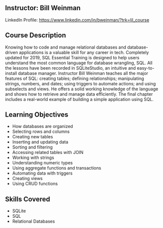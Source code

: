 ## Instructor: Bill Weinman
LinkedIn Profile: https://www.linkedin.com/in/bweinman/?trk=lil_course

## Course Description
Knowing how to code and manage relational databases and database-driven applications is a valuable skill for any career in tech. Completely updated for 2019, SQL Essential Training is designed to help users understand the most common language for database wrangling, SQL. All the lessons have been recorded in SQLiteStudio, an intuitive and easy-to-install database manager. Instructor Bill Weinman teaches all the major features of SQL: creating tables; defining relationships; manipulating strings, numbers, and dates; using triggers to automate actions; and using subselects and views. He offers a solid working knowledge of the language and shows how to retrieve and manage data efficiently. The final chapter includes a real-world example of building a simple application using SQL.

## Learning Objectives
- How databases are organized
- Selecting rows and columns
- Creating new tables
- Inserting and updating data
- Sorting and filtering
- Accessing related tables with JOIN
- Working with strings
- Understanding numeric types
- Using aggregate functions and transactions
- Automating data with triggers
- Creating views
- Using CRUD functions

## Skills Covered
- SQLite
- SQL
- Relational Databases

